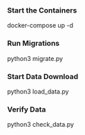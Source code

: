 ### Start the Containers
docker-compose up -d

### Run Migrations
python3 migrate.py

### Start Data Download
python3 load_data.py

### Verify Data
python3 check_data.py
